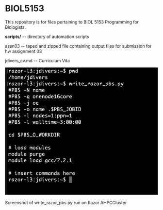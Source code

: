 # BIOL5153
This repository is for files pertaining to BIOL 5153 Programming for Biologists.

**scripts/** -- directory of automation scripts

assn03 -- taped and zipped file containing output files for submission for hw assignment 03 

jdivers_cv.md -- Curriculum Vita



![Screenshot of write_razor_pbs.py run on cluster](images/pbs.screenshot.png)

Screenshot of write_razor_pbs.py run on Razor AHPCCluster

